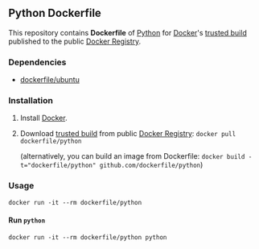 ## Python Dockerfile


This repository contains **Dockerfile** of [Python](https://www.python.org/) for [Docker](https://www.docker.io/)'s [trusted build](https://index.docker.io/u/dockerfile/python/) published to the public [Docker Registry](https://index.docker.io/).


### Dependencies

* [dockerfile/ubuntu](http://dockerfile.github.io/#/ubuntu)


### Installation

1. Install [Docker](https://www.docker.io/).

2. Download [trusted build](https://index.docker.io/u/dockerfile/python/) from public [Docker Registry](https://index.docker.io/): `docker pull dockerfile/python`

   (alternatively, you can build an image from Dockerfile: `docker build -t="dockerfile/python" github.com/dockerfile/python`)


### Usage

    docker run -it --rm dockerfile/python

#### Run `python`

    docker run -it --rm dockerfile/python python
